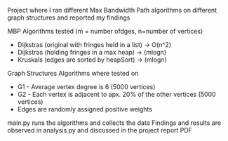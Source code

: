 
Project where I ran different Max Bandwidth Path algorithms on different graph structures and reported my findings

MBP Algorithms tested (m = number ofdges, n=number of vertices)
- Dijkstras (original with fringes held in a list) -> O(n^2)
- Dijkstras (holding fringes in a max heap) -> (mlogn)
- Kruskals (edges are sorted by heapSort) -> (mlogn)

Graph Structures Algorithms where tested on
- G1 - Average vertex degree is 6 (5000 vertices)
- G2 - Each vertex is adjacent to apx. 20% of the other vertices (5000 vertices)
- Edges are randomly assigned positive weights

main.py runs the algorithms and collects the data
Findings and results are observed in analysis.py and discussed in the project report PDF
